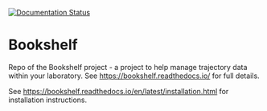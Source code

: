 [![Documentation Status](https://readthedocs.org/projects/bookshelf/badge/?version=latest)](https://bookshelf.readthedocs.io/en/latest/?badge=latest)


# Bookshelf
Repo of the Bookshelf project - a project to help manage trajectory data within your laboratory.  See https://bookshelf.readthedocs.io/ for full details.

See https://bookshelf.readthedocs.io/en/latest/installation.html for installation instructions.


